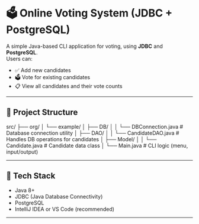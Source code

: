 # 🗳️ Online Voting System (JDBC + PostgreSQL)

A simple Java-based CLI application for voting, using **JDBC** and **PostgreSQL**.  
Users can:
- ✅ Add new candidates
- 🗳️ Vote for existing candidates
- 📋 View all candidates and their vote counts

---

## 📂 Project Structure

src/
├── org/
│ └── example/
│ ├── DB/
│ │ └── DBConnection.java # Database connection utility
│ ├── DAO/
│ │ └── CandidateDAO.java # Handles DB operations for candidates
│ ├── Model/
│ │ └── Candidate.java # Candidate data class
│ └── Main.java # CLI logic (menu, input/output)

---

## 🧰 Tech Stack

- Java 8+  
- JDBC (Java Database Connectivity)  
- PostgreSQL  
- IntelliJ IDEA or VS Code (recommended)

---
